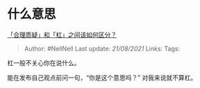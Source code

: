 # 什么意思
[「合理质疑」和「杠」之间该如何区分？](https://www.zhihu.com/question/457805977/answer/1870333722)

> Author: #NellNell 
Last update: *21/08/2021* 
Links:
Tags: 

杠一般不关心你在说什么。

能在发布自己观点前问一句，“你是这个意思吗？” 对我来说就不算杠。